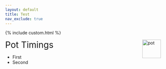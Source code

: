 ```yaml
---
layout: default
title: Test
nav_exclude: true
---
```


{% include custom.html %}


<div id="potwindow">
<div id="potwindowsheader">
<div style="display: inline-block; font-size: 2em">Pot Timings</div>
<img src="{{ site.baseurl }}/assets/images/icons/pot.png" alt="pot" style="height: 60px; float: right">
</div>


- First
- Second


</div>